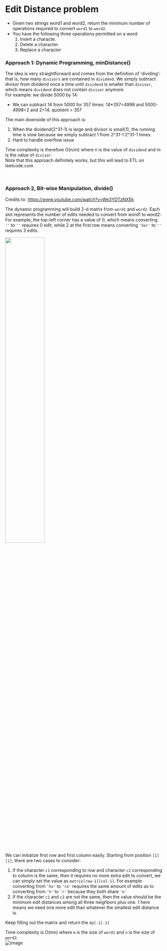 # Edit Distance problem
* Given two strings word1 and word2, return the minimum number of operations required to convert `word1` to `word2`.
* You have the following three operations permitted on a word:
  1. Insert a characte.
  2. Delete a character.
  3. Replace a character
 
### Approach 1: Dynamic Programming, minDistance()
The idea is very straightforward and comes from the definition of 'dividing': that is, how many `divisors` are contained in `dividend`. We simply subtract divisor from dividend once a time until `dividend` is smaller than `divisor`, which means `dividend` does not contain `divisor` anymore. \
For example: we divide 5000 by 14:
* We can subtract 14 from 5000 for 357 times: 14\*357=4998 and 5000-4998=2 and 2<14. quotient = 357


The main downside of this approach is:
1. When the dividend(2^31-1) is large and divisor is small(1), the running time is slow because we simply subtract 1 from 2^31-1 2^31-1 times.
2. Hard to handle overflow issue

Time complexity is therefore O(n/m) where n is the value of `dividend` and m is the value of `divisor`.\
Note that this approach definitely works, but this will lead to ETL on leetcode.com

<br />

### Approach 2, Bit-wise Manipulation, divide()

Credits to: https://www.youtube.com/watch?v=We3YDTzNXEk

The dynamic programming will build 2-d matrix from `word1` and `word2`. Each slot represents the number of edits needed to convert from word1 to word2:\
For example, the top-left corner has a value of 0, which means converting `''` to `''` requires 0 edit, while 2 at the first row means converting `'hor'` to `''` requires 3 edits.

<img src="https://user-images.githubusercontent.com/25105806/130541915-9dc25d56-92f3-4846-babe-9f2aad4d04d6.jpg" width="50%" height="50%">

We can initialize first row and first column easily. Starting from position `[1][1]`, there are two cases to consider:
1. If the character `c1` corresponding to row and character `c2` corresponding to column is the same, then it requires no more extra edit to convert, we can simply set the value as `matrix[row-1][col-1]`. For example converting from `'ho'` to `'ro'` requires the same amount of edits as to converting from `'h'` to `'r'` because they both share `'o'`
2. If the character `c1` and `c2` are not the same, then the value should be the minimum edit distances among all three neighbors plus one. 1 here means we need one more edit than whatever the smallest edit distance is. 

Keep filling out the matrix and return the `dp[-1[-1]`

Time complexity is O(mn) where `m` is the size of `word1` and `n` is the size of `word2`:\
![image](https://user-images.githubusercontent.com/25105806/130542771-16f019d7-4d00-4944-a1cc-73531e3fc30c.png)

